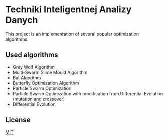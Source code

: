 # Techniki Inteligentnej Analizy Danych

This project is an implementation of several popular optimization algorithms.

## Used algorithms

* Grey Wolf Algorithm
* Multi-Swarm Slime Mould Algorithm
* Bat Algorithm
* Butterfly Optimization Algorithm
* Particle Swarm Optimization
* Particle Swarm Optimization with modification from Differential Evolution (mutation and crossover)
* Differential Evolution

## License
[MIT](https://github.com/alwejsWTF/TechnikiInteligentnejAnalizyDanych/blob/main/LICENSE)
